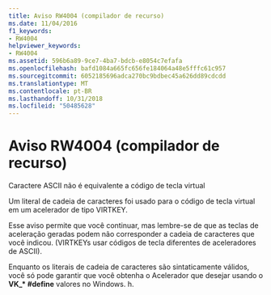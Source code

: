 ```yaml
---
title: Aviso RW4004 (compilador de recurso)
ms.date: 11/04/2016
f1_keywords:
- RW4004
helpviewer_keywords:
- RW4004
ms.assetid: 596b6a89-9ce7-4ba7-bdcb-e8054c7efafa
ms.openlocfilehash: bafd1084a665fc656fe184064a48e5fffc61c957
ms.sourcegitcommit: 6052185696adca270bc9bdbec45a626dd89cdcdd
ms.translationtype: MT
ms.contentlocale: pt-BR
ms.lasthandoff: 10/31/2018
ms.locfileid: "50485628"
---
```

# <a name="resource-compiler-warning-rw4004"></a>Aviso RW4004 (compilador de recurso)

Caractere ASCII não é equivalente a código de tecla virtual

Um literal de cadeia de caracteres foi usado para o código de tecla virtual em um acelerador de tipo VIRTKEY.

Esse aviso permite que você continuar, mas lembre-se de que as teclas de aceleração geradas podem não corresponder a cadeia de caracteres que você indicou. (VIRTKEYs usar códigos de tecla diferentes de aceleradores de ASCII).

Enquanto os literais de cadeia de caracteres são sintaticamente válidos, você só pode garantir que você obtenha o Acelerador que desejar usando o **VK_\* #define** valores no Windows. h.